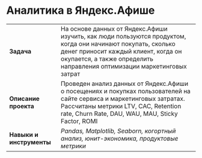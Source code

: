 # Аналитика в Яндекс.Афише

<table>
  <tr><td><b>Задача</b></td>
    <td>На основе данных от Яндекс.Афиши изучить, как люди пользуются продуктом, когда они начинают покупать, сколько денег приносит каждый клиент, когда он окупается, а также определить направления оптимизации маркетинговых затрат</td></tr>
  <tr><td><b>Описание проекта</b></td>
    <td> Проведен анализ данных от Яндекс.Афиши о посещениях и покупках пользователей на сайте сервиса и маркетинговых затратах. Рассчитаны метрики LTV, CAC, Retention rate, Churn Rate, DAU, WAU, MAU, Sticky Factor, ROMI</td></tr>
  <tr><td><b>Навыки и инструменты</b></td>
    <td><i> Pandas, Matplotlib, Seaborn, когортный анализ, юнит-экономика, продуктовые метрики </i></td></tr>
</table>

